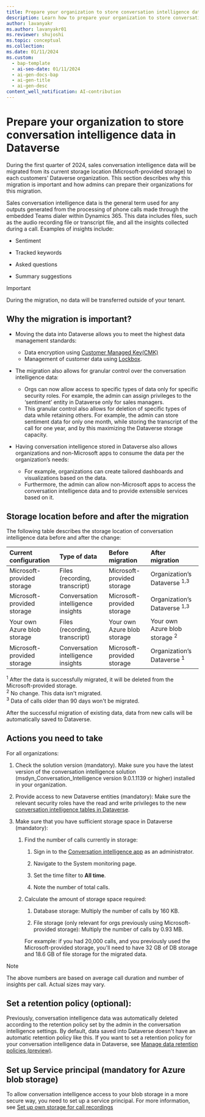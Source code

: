 ```yaml
---
title: Prepare your organization to store conversation intelligence data in Dataverse 
description: Learn how to prepare your organization to store conversation intelligence data in Dataverse.
author: lavanyakr
ms.author: lavanyakr01
ms.reviewer: shujoshi
ms.topic: conceptual 
ms.collection: 
ms.date: 01/11/2024
ms.custom: 
  - bap-template
  - ai-seo-date: 01/11/2024
  - ai-gen-docs-bap
  - ai-gen-title
  - ai-gen-desc
content_well_notification: AI-contribution
---
```


# Prepare your organization to store conversation intelligence data in Dataverse 

During the first quarter of 2024, sales conversation intelligence data will be migrated from its current storage location (Microsoft-provided storage) to each customers' Dataverse organization. This section describes why this migration is important and how admins can prepare their organizations for this migration.

Sales conversation intelligence data is the general term used for any outputs generated from the processing of phone calls made through the embedded Teams dialer within Dynamics 365. This data includes files, such as the audio recording file or transcript file, and all the insights collected during a call. Examples of insights include:

- Sentiment

- Tracked keywords

- Asked questions  

- Summary suggestions

> [!IMPORTANT]
> During the migration, no data will be transferred outside of your tenant.  

## Why the migration is important?

- Moving the data into Dataverse allows you to meet the highest data management standards:
  - Data encryption using [Customer Managed Key(CMK)](/power-platform/admin/customer-managed-key)
  - Management of customer data using [Lockbox](/power-platform/admin/about-lockbox).

- The migration also allows for granular control over the conversation intelligence data:
  - Orgs can now allow access to specific types of data only for specific security roles. For example, the admin can assign privileges to the ‘sentiment’ entity in Dataverse only for sales managers.
  - This granular control also allows for deletion of specific types of data while retaining others. For example, the admin can store sentiment data for only one month, while storing the transcript of the call for one year, and by this maximizing the Dataverse storage capacity.

- Having conversation intelligence stored in Dataverse also allows organizations and non-Microsoft apps to consume the data per the organization’s needs:
  - For example, organizations can create tailored dashboards and visualizations based on the data.
  - Furthermore, the admin can allow non-Microsoft apps to access the conversation intelligence data and to provide extensible services based on it.

## Storage location before and after the migration 

The following table describes the storage location of conversation intelligence data before and after the change: 

| Current configuration | Type of data | Before migration | After migration |
|:----------------|:-------------|:------------------|:--------------------|
| Microsoft-provided storage | Files (recording, transcript) | Microsoft-provided storage | Organization’s Dataverse <sup>1,3</sup> |
| Microsoft-provided storage | Conversation intelligence insights | Microsoft-provided storage | Organization’s Dataverse <sup>1,3</sup> |
| Your own Azure blob storage | Files (recording, transcript) | Your own Azure blob storage | Your own Azure blob storage <sup>2</sup> |
| Microsoft-provided storage | Conversation intelligence insights | Microsoft-provided storage | Organization’s Dataverse <sup>1</sup> |

<sup>1</sup> After the data is successfully migrated, it will be deleted from the Microsoft-provided storage.  
<sup>2</sup> No change. This data isn't migrated.  
<sup>3</sup> Data of calls older than 90 days won't be migrated. 


After the successful migration of existing data, data from new calls will be automatically saved to Dataverse. 

## Actions you need to take 

For all organizations: 

1. Check the solution version (mandatory). Make sure you have the latest version of the conversation intelligence solution (msdyn_Conversation_Intelligence version 9.0.1.1139 or higher) installed in your organization. 

1. Provide access to new Dataverse entities (mandatory): 
   Make sure the relevant security roles have the read and write privileges to the new [conversation intelligence tables in Dataverse](conversation-intelligence-data-storage.md#how-data-is-structured-in-dataverse). 

1. Make sure that you have sufficient storage space in Dataverse (mandatory): 

    1. Find the number of calls currently in storage: 

        1. Sign in to the [Conversation intelligence app](https://sales.ai.dynamics.com/) as an administrator. 

        1. Navigate to the System monitoring page. 

        1. Set the time filter to **All time**. 

        1. Note the number of total calls. 

    1. Calculate the amount of storage space required: 

        1. Database storage: Multiply the number of calls by 160 KB. 

        1. File storage (only relevant for orgs previously using Microsoft-provided storage): Multiply the number of calls by 0.93 MB. 

        For example: if you had 20,000 calls, and you previously used the Microsoft-provided storage, you'll need to have 32 GB of DB storage and 18.6 GB of file storage for the migrated data. 

> [!NOTE]
> The above numbers are based on average call duration and number of insights per call. Actual sizes may vary. 
 
## Set a retention policy (optional):  

Previously, conversation intelligence data was automatically deleted according to the retention policy set by the admin in the conversation intelligence settings. By default, data saved into Dataverse doesn't have an automatic retention policy like this. If you want to set a retention policy for your conversation intelligence data in Dataverse, see [Manage data retention policies (preview)](/power-apps/maker/data-platform/data-retention-manage). 


## Set up Service principal (mandatory for Azure blob storage)

To allow conversation intelligence access to your blob storage in a more secure way, you need to set up a service principal. For more information, see [Set up own storage for call recordings](create-azure-repo.md)
